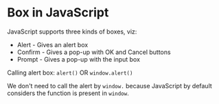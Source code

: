 # Box in JavaScript

JavaScript supports three kinds of boxes, viz:
- Alert - Gives an alert box
- Confirm - Gives a pop-up with OK and Cancel buttons
- Prompt - Gives a pop-up with the input box

Calling alert box: `alert()` OR `window.alert()`

We don't need to call the alert by `window.` because JavaScript by default considers the function is present in `window`.
